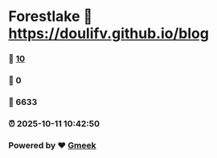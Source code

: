 # Forestlake :link: https://doulifv.github.io/blog 
### :page_facing_up: [10](https://doulifv.github.io/blog/tag.html) 
### :speech_balloon: 0 
### :hibiscus: 6633 
### :alarm_clock: 2025-10-11 10:42:50 
### Powered by :heart: [Gmeek](https://github.com/Meekdai/Gmeek)
